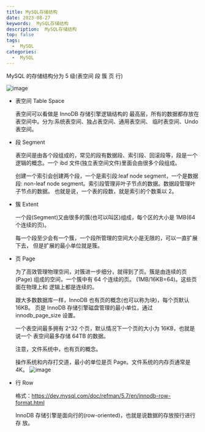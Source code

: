 ```yaml
---
title: MySQL存储结构
date: 2023-08-27
keywords:  MySQL存储结构
description:  MySQL存储结构
top: false
tags:
  -  MySQL
categories:
  -  MySQL
---
```


MySQL 的存储结构分为 5 级(表空间 段 簇 页 行)

![image](http://java-run-blog.oss-cn-zhangjiakou.aliyuncs.com/ee07f222f4824a09b391d1052bc71cdb.png)

- 表空间 Table Space

    表空间可以看做是 InnoDB 存储引擎逻辑结构的 最高层，所有的数据都存放在表空间中。分为:系统表空间、独占表空间、通用表空间、 临时表空间、Undo 表空间。

- 段 Segment

    表空间是由各个段组成的，常见的段有数据段、索引段、回滚段等，段是一个逻辑的概念。一个 ibd 文件(独立表空间文件)里面会由很多个段组成。

    创建一个索引会创建两个段，一个是索引段:leaf node segment，一个是数据段: non-leaf node segment。索引段管理非叶子节点的数据。数据段管理叶子节点的数据。 也就是说，一个表的段数，就是索引的个数乘以 2。

- 簇 Extent

    一个段(Segment)又由很多的簇(也可以叫区)组成，每个区的大小是 1MB(64 个连续的页)。

    每一个段至少会有一个簇，一个段所管理的空间大小是无限的，可以一直扩展下去， 但是扩展的最小单位就是簇。

- 页 Page

    为了高效管理物理空间，对簇进一步细分，就得到了页。簇是由连续的页(Page) 组成的空间，一个簇中有 64 个连续的页。 (1MB/16KB=64)。这些页面在物理上和 逻辑上都是连续的。  

    跟大多数数据库一样，InnoDB 也有页的概念(也可以称为块)，每个页默认 16KB。 页是 InnoDB 存储引擎磁盘管理的最小单位，通过 innodb_page_size 设置。
    
    一个表空间最多拥有 2^32 个页，默认情况下一个页的大小为 16KB，也就是说一个 表空间最多存储 64TB 的数据。

    注意，文件系统中，也有页的概念。

    操作系统和内存打交道，最小的单位是页 Page。文件系统的内存页通常是 4K。
    ![image](http://java-run-blog.oss-cn-zhangjiakou.aliyuncs.com/848ababd82844cfcb326d4c483321813.png
)

- 行 Row

    格式：https://dev.mysql.com/doc/refman/5.7/en/innodb-row-format.html

    InnoDB 存储引擎是面向行的(row-oriented)，也就是说数据的存放按行进行存 放。

